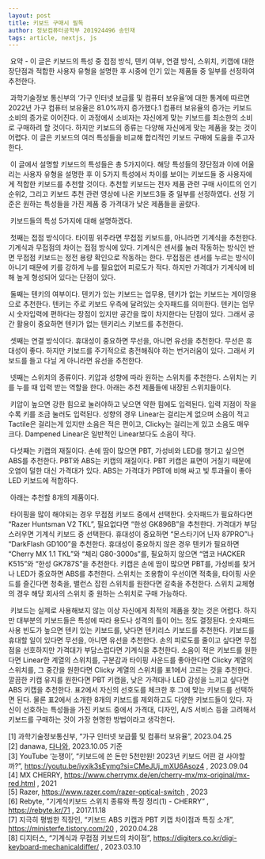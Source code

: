 ```yaml
---
layout: post
title: 키보드 구매시 필독
author: 정보컴퓨터공학부 201924496 송민재
tags: article, nextjs, js
---
```


&nbsp;요약 - 이 글은 키보드의 특성 중 접점 방식, 텐키 여부, 연결 방식, 스위치, 키캡에 대한 장단점과 적합한 사용자 유형을 설명한 후 시중에 인기 있는 제품들 중 일부를 선정하여 추천한다.

&nbsp;과학기술정보 통신부의 ‘가구 인터넷 보급률 및 컴퓨터 보유율’에 대한 통계에 따르면 2022년 가구 컴퓨터 보유율은 81.0%까지 증가했다.1  컴퓨터 보유율의 증가는 키보드 소비의 증가로 이어진다. 이 과정에서 소비자는 자신에게 맞는 키보드를 최소한의 소비로 구매하려 할 것이다. 하지만 키보드의 종류는 다양해 자신에게 맞는 제품을 찾는 것이 어렵다. 이 글은 키보드의 여러 특성들을 비교해 합리적인 키보드 구매에 도움을 주고자 한다.

&nbsp;이 글에서 설명할 키보드의 특성들은 총 5가지이다. 해당 특성들의 장단점과 이에 어울리는 사용자 유형을 설명한 후 이 5가지 특성에서 차이를 보이는 키보드들 중 사용자에게 적합한 키보드를 추천할 것이다. 추천할 키보드는 전자 제품 관련 구매 사이트의 인기순위2, 그리고 키보드 추천 관련 영상에 나온 키보드3들 중 일부를 선정하였다. 선정 기준은 원하는 특성들을 가진 제품 중 가격대가 낮은 제품들을 골랐다.

&nbsp;키보드들의 특성 5가지에 대해 설명하겠다.

&nbsp;첫째는 접점 방식이다. 타이핑 위주라면 무접점 키보드를, 아니라면 기계식을 추천한다. 기계식과 무접점의 차이는 접점 방식에 있다. 기계식은 센서를 눌러 작동하는 방식인 반면 무접점 키보드는 정전 용량 확인으로 작동하는 한다. 무접점은 센서를 누르는 방식이 아니기 때문에 키를 강하게 누를 필요없어 피로도가 적다. 하지만 가격대가 기계식에 비해 높게 형성되어 있다는 단점이 있다.

&nbsp;둘째는 텐키의 여부이다. 텐키가 있는 키보드는 업무용, 텐키가 없는 키보드는 게이밍용으로 추천한다. 텐키는 주로 키보드 우측에 달려있는 숫자패드를 의미한다. 텐키는 업무시 숫자입력에 편하다는 장점이 있지만 공간을 많이 차지한다는 단점이 있다. 그래서 공간 활용이 중요하면 텐키가 없는 텐키리스 키보드를 추천한다.

&nbsp;셋째는 연결 방식이다. 휴대성이 중요하면 무선을, 아니면 유선을 추천한다. 무선은 휴대성이 좋다. 하지만 키보드를 주기적으로 충전해줘야 하는 번거러움이 있다. 그래서 키보드를 들고 다닐 게 아니라면 유선을 추천한다.

&nbsp;넷째는 스위치의 종류이다. 키압과 성향에 따라 원하는 스위치를 추천한다. 스위치는 키를 누를 때 입력 받는 역할을 한다. 아래는 추천 제품들에 내장된 스위치들이다.

&nbsp;키압이 높으면 강한 힘으로 눌러야하고 낮으면 약한 힘에도 입력된다. 입력 지점이 작을수록 키를 조금 눌러도 입력된다. 성향의 경우 Linear는 걸리는게 없으며 소음이 적고 Tactile은 걸리는게 있지만 소음은 적은 편이고, Clicky는 걸리는게 있고 소음도 매우 크다. Dampened Linear은 일반적인 Linear보다도 소음이 작다. 

&nbsp;다섯째는 키캡의 재질이다. 손에 땀이 많으면 PBT, 가성비와 LED를 챙기고 싶으면 ABS를 추천한다. PBT와 ABS는 키캡의 재질이다. PBT 키캡은 표면이 거칠기 때문에 오염이 덜한 대신 가격대가 있다. ABS는 가격대가 PBT에 비해 싸고 빛 투과율이 좋아 LED 키보드에 적합하다. 

&nbsp;아래는 추천할 8개의 제품이다.

&nbsp;타이핑을 많이 해야되는 경우 무접점 키보드 중에서 선택한다. 숫자패드가 필요하다면 “Razer Huntsman V2 TKL”, 필요없다면 “한성 GK896B”을 추천한다. 가격대가 부담스러우면 기계식 키보드 중 선택한다. 휴대성이 중요하면 “몬스타기어 닌자 87PRO”나 “DarkFlash GD100”을 추천한다. 휴대성이 중요하지 않은 경우 텐키가 필요하면 “Cherry MX 1.1 TKL”와 “체리 G80-3000s”를, 필요하지 않으면  “앱코 HACKER K515”와 “한성 GK787S”을 추천한다. 키캡은 손에 땀이 많으면 PBT를, 가성비를 찾거나 LED가 중요하면 ABS를 추천한다. 스위치는 조용함이 우선이면 적축을, 타이핑 사운드를 즐긴다면 청축을, 밸런스 잡힌 스위치를 원한다면 갈축을 추천한다. 스위치 교체형의 경우 해당 회사의 스위치 중 원하는 스위치로 구매 가능하다.

&nbsp;키보드는 실제로 사용해보지 않는 이상 자신에게 최적의 제품을 찾는 것은 어렵다. 하지만 대부분의 키보드들은 특성에 따라 용도나 성격의 틀이 어느 정도 결정된다. 숫자패드 사용 빈도가 높으면 텐키 있는 키보드를, 낮다면 텐키리스 키보드를 추천한다. 키보드를 휴대할 일이 있다면 무선을, 아니면 유선을 추천한다. 손의 피로도를 줄이고 싶다면 무접점을 선호하지만 가격대가 부담스럽다면 기계식을 추천한다. 소음이 적은 키보드를 원한다면 Linear한 계열의 스위치를, 구분감과 타이핑 사운드를 좋아한다면 Clicky 계열의 스위치를, 그 중간을 원한다면 Clicky 계열의 스위치를 표1에서 고르는 것을 추천한다. 깔끔한 키캡 유지를 원한다면 PBT 키캡을, 낮은 가격대나 LED 감성을 느끼고 싶다면 ABS 키캡을 추천한다. 표2에서 자신의 선호도를 체크한 후 그에 맞는 키보드를 선택하면 된다. 물론 표2에서 소개한 8개의 키보드를 제외하고도 다양한 키보드들이 있다. 자신이 선호하는 특성들을 가진 키보드 중에서 가격대, 디자인, A/S 서비스 등을 고려해서 키보드를 구매하는 것이 가장 현명한 방법이라고 생각한다.

[1] 과학기술정보통신부, “가구 인터넷 보급률 및 컴퓨터 보유율”, 2023.04.25<br>
[2] danawa, [다나와](https://prod.danawa.com/list/?cate=112782&src=adwords&kw=GA0413560&utm_source=google&utm_medium=cpc&utm_campaign=keyword&gad=1&gclid=CjwKCAjwvfmoBhAwEiwAG2tqzOtyUVVOlo9FjBAIvK5Sfyt9jdqvQieE_rbbRhiB86lvrkhjczWD-BoCrk8QAvD_BwE), 2023.10.05 기준<br>
[3] YouTube ‘눈쟁이’, “키보드에 쓴 돈만 5천만원! 2023년 키보드 어떤 걸 사야할까?”, https://youtu.be/iyxjk3sEymg?si=CMeJUj_mXU6Asoz4 , 2023.09.04<br>
[4] MX CHERRY, https://www.cherrymx.de/en/cherry-mx/mx-original/mx-red.html , 2021<br>
[5] Razer, https://www.razer.com/razer-optical-switch , 2023<br>
[6] Rebyte, ”기계식키보드 스위치 종류와 특징 정리(1) - CHERRY” , https://rebyte.kr/71 , 2017.11.18<br>
[7] 지극히 평범한 직장인, “키보드 ABS 키캡과 PBT 키캡 차이점과 특징 소개”, https://ministerfe.tistory.com/20 , 2020.04.28<br>
[8] 디지터스, “기계식과 무접점 키보드의 차이점”, https://digiters.co.kr/digi-keyboard-mechanicaldiffer/ , 2023.03.10<br>
